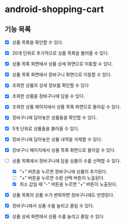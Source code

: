# android-shopping-cart

## 기능 목록
- [x]  상품 목록을 확인할 수 있다.
  - [x]  20개 단위로 추가적으로 상품 목록을 불러올 수 있다.
- [x]  상품 목록 화면에서 상품 상세 화면으로 이동할 수 있다.
- [x]  상품 목록 화면에서 장바구니 화면으로 이동할 수 있다.

- [x]  조회한 상품의 상세 정보를 확인할 수 있다
- [x]  조회한 상품을 장바구니에 담을 수 있다.
- [x]  조회한 상품 페이지에서 상품 목록 화면으로 돌아갈 수 있다.

- [x]  장바구니에 담아놓은 상품들을 확인할 수 있다.
  - [x] 5개 단위로 상품들을 불러올 수 있다.
- [x]  장바구니에 담아놓은 상품 내역을 삭제할 수 있다.
- [x]  장바구니 페이지에서 상품 목록 화면으로 돌아갈 수 있다.

- [ ] 상품 목록에서 장바구니에 담을 상품의 수를 선택할 수 있다.
  - [x] "+" 버튼을 누르면 장바구니에 상품이 추가된다.
  - [ ] "+" 버튼을 누르면 수량 선택 버튼이 노출된다.
  - [x] 최소 값일 때 "-" 버튼을 누르면 "+" 버튼이 노출된다.
- [x] 상품 목록의 상품 수가 변화하면 장바구니에도 반영된다.

- [x] 장바구니에서 상품 수를 늘리고 줄일 수 있다.
- [x] 상품 상세 화면에서 상품 수를 늘리고 줄일 수 있다.